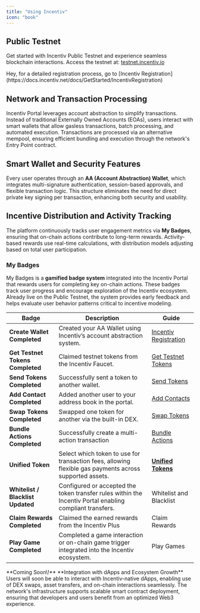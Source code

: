 ```yaml
---
title: "Using Incentiv"
icon: "book"
---
```


## Public Testnet

Get started with Incentiv Public Testnet and experience seamless blockchain interactions. Access the testnet at: [testnet.incentiv.io](https://testnet.incentiv.io)

<Note>
  Hey, for a detailed registration process, go to [Incentiv Registration](https://docs.incentiv.net/docs/GetStarted/IncentivRegistration)
</Note>

## Network and Transaction Processing

Incentiv Portal leverages account abstraction to simplify transactions. Instead of traditional Externally Owned Accounts (EOAs), users interact with smart wallets that allow gasless transactions, batch processing, and automated execution. Transactions are processed via an alternative mempool, ensuring efficient bundling and execution through the network's Entry Point contract.

## Smart Wallet and Security Features

Every user operates through an **AA (Account Abstraction) Wallet**, which integrates multi-signature authentication, session-based approvals, and flexible transaction logic. This structure eliminates the need for direct private key signing per transaction, enhancing both security and usability.

## Incentive Distribution and Activity Tracking

The platform continuously tracks user engagement metrics via **My Badges**, ensuring that on-chain actions contribute to long-term rewards. Activity-based rewards use real-time calculations, with distribution models adjusting based on total user participation.

### My Badges

My Badges is a **gamified badge system** integrated into the Incentiv Portal that rewards users for completing key on-chain actions. These badges track user progress and encourage exploration of the Incentiv ecosystem. Already live on the Public Testnet, the system provides early feedback and helps evaluate user behavior patterns critical to incentive modeling.

| Badge                             | Description                                                                                              | Guide                                                                                   |
| --------------------------------- | -------------------------------------------------------------------------------------------------------- | --------------------------------------------------------------------------------------- |
| **Create Wallet Completed**       | Created your AA Wallet using Incentiv’s account abstraction system.                                      | [Incentiv Registration](https://docs.incentiv.net/docs/GetStarted/IncentivRegistration) |
| **Get Testnet Tokens Completed**  | Claimed testnet tokens from the Incentiv Faucet.                                                         | [Get Testnet Tokens](https://docs.incentiv.net/docs/GetStarted/GetTestnetTokens)        |
| **Send Tokens Completed**         | Successfully sent a token to another wallet.                                                             | [Send Tokens](https://docs.incentiv.net/docs/General/SendTokens)                        |
| **Add Contact Completed**         | Added another user to your address book in the portal.                                                   | [Add Contacts](https://docs.incentiv.net/docs/General/AddContacts)                      |
| **Swap Tokens Completed**         | Swapped one token for another via the built-in DEX.                                                      | [Swap Tokens](https://docs.incentiv.net/docs/General/SwapTokens)                        |
| **Bundle Actions Completed**      | Successfully create a multi-action transaction                                                           | [Bundle Actions](https://docs.incentiv.net/docs/General/BundleActions)                  |
| **Unified Token**                 | Select which token to use for transaction fees, allowing flexible gas payments across supported assets.  | [**Unified Tokens**](https://docs.incentiv.net/docs/General/UnifiedToken)               |
| **Whitelist / Blacklist Updated** | Configured or accepted the token transfer rules within the Incentiv Portal enabling compliant transfers. | Whitelist and Blacklist                                                                 |
| **Claim Rewards Completed**       | Claimed the earned rewards from the Incentiv Plus                                                        | Claim Rewards                                                                           |
| **Play Game Completed**           | Completed a game interaction or on-chain game trigger integrated into the Incentiv ecosystem.            | Play Games                                                                              |

<Note>
  **Coming Soon\!**
  **Integration with dApps and Ecosystem Growth**
  Users will soon be able to interact with Incentiv-native dApps, enabling use of DEX swaps, asset transfers, and on-chain interactions seamlessly. The network's infrastructure supports scalable smart contract deployment, ensuring that developers and users benefit from an optimized Web3 experience.
</Note>